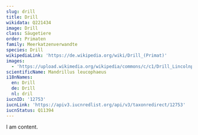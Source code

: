 ```yaml
---
slug: drill
title: Drill
wikidata: Q221434
image: Drill
class: Säugetiere
order: Primaten
family: Meerkatzenverwandte
species: Drill
wikipediaLink: 'https://de.wikipedia.org/wiki/Drill_(Primat)'
images:
  - 'https://upload.wikimedia.org/wikipedia/commons/c/c1/Drill_Lincolnparkzoo.jpg'
scientificName: Mandrillus leucophaeus
i18nNames:
  en: Drill
  de: Drill
  nl: dril
iucnID: '12753'
iucnLink: 'https://apiv3.iucnredlist.org/api/v3/taxonredirect/12753'
iucnStatus: Q11394
---
```


I am content.
